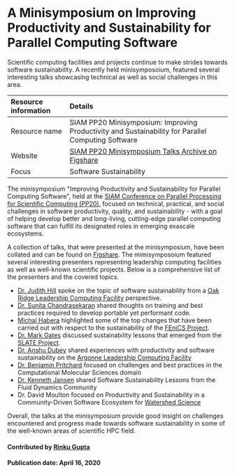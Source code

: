 # A Minisymposium on Improving Productivity and Sustainability for Parallel Computing Software
<!-- deck start -->
<!-- deck end -->

Scientific computing facilities and projects continue to make strides towards software sustainability. A recently held minisymposoium, featured several interesting talks showcasing technical as well as social challenges in this area.

Resource information | Details 
:--- | :--- 
Resource name | SIAM PP20 Minisymposium: Improving Productivity and Sustainability for Parallel Computing Software
Website | [SIAM PP20 Minisymposium Talks Archive on Figshare](https://figshare.com/collections/SIAM_PP20_Minisymposium_Improving_Productivity_and_Sustainability_for_Parallel_Computing_Software/4934688)
Focus | Software Sustainability

The minisymposium "Improving Productivity and Sustainability for Parallel Computing Software", held at the [SIAM Conference on Parallel Processing for Scientific Computing (PP20)](https://www.siam.org/conferences/cm/program/pp20), focused on technical, practical, and social challenges in software productivity, quality, and sustainability - with a goal of helping develop better and long-living, cutting-edge parallel computing software that can fulfill its designated roles in emerging exascale ecosystems. 

A collection of talks, that were presented at the minisymposium, have been collated and can be found on [Figshare](https://figshare.com/collections/SIAM_PP20_Minisymposium_Improving_Productivity_and_Sustainability_for_Parallel_Computing_Software/4934688). The mimisymposoium featured several interesting presenters representing leadership computing facilities as well as well-known scientific projects. Below is a comprehensive list of the presenters and the covered topics.

* [Dr. Judith Hill](https://www.olcf.ornl.gov/directory/staff-member/judith-hill/) spoke on the topic of software sustainability from a [Oak Ridge Leadership Computing Facility](https://www.olcf.ornl.gov/) perspective.
* [Dr. Sunita Chandrasekaran](https://www.eecis.udel.edu/~schandra/) shared thoughts on training and best practices required to develop portable yet performant code.
* [Michal Habera](https://github.com/michalhabera) highlighted some of the top changes that have been carried out with respect to the sustainability of the [FEniCS Project](https://fenicsproject.org/).
* [Dr. Mark Gates](http://www.icl.utk.edu/~mgates3/) discussed sustainability lessons that emerged from the [SLATE Project](https://www.slateproject.org/).
* [Dr. Anshu Dubey](https://www.anl.gov/profile/anshu-dubey) shared experiences with productivity and software sustainability on the [Argonne Leadership Computing Facility](https://www.alcf.anl.gov/)
* [Dr. Benjamin Pritchard](http://molssi.org/molssi-software-scientist-dr-benjamin-pritchard/) focused on challenges and best practices in the Computational Molecular Sciences domain
* [Dr. Kenneth Jansen](https://www.colorado.edu/aerospace/kenneth-jansen) shared Software Sustainability Lessons from the Fluid Dynamics Community
* Dr. David Moulton focused on Productivity and Sustainability in a Community-Driven Software Ecosystem for [Watershed Science](https://ideas-productivity.org/ideas-watersheds/)

Overall, the talks at the minisymposium provide good insight on challenges encountered and progress made towards software sustainability in some of the well-known areas of scientific HPC field.


#### Contributed by [Rinku Gupta](https://github.com/rinkug)

#### Publication date: April 16, 2020

<!---
Publish: preview
Categories: Development
Topics: software engineering
Tags: training, meta
Level: 2
Prerequisites: defaults
Aggregate: none
--->
